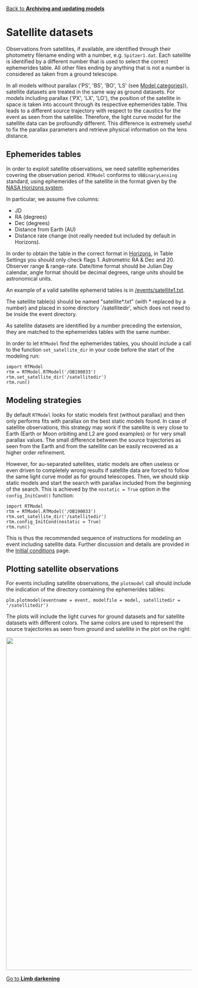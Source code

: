 [Back to **Archiving and updating models**](Archive.md)

# Satellite datasets

Observations from satellites, if available, are identified through their photometry filename ending with a number, e.g. `Spitzer1.dat`. Each satellite is identified by a different number that is used to select the correct ephemerides table. All other files ending by anything that is not a number is considered as taken from a ground telescope.

In all models without parallax ('PS', 'BS', 'BO', 'LS' (see [Model categories](ModelCategories.md))), satellite datasets are treated in the same way as ground datasets. For models including parallax ('PX', 'LX', 'LO'), the position of the satellite in space is taken into account through its respective ephemerides table. This leads to a different source trajectory with respect to the caustics for the event as seen from the satellite. Therefore, the light curve model for the satellite data can be profoundly different. This difference is extremely useful to fix the parallax parameters and retrieve physical information on the lens distance.

## Ephemerides tables

In order to exploit satellite observations, we need satellite ephemerides covering the observation period. `RTModel` conforms to `VBBinaryLensing` standard, using ephemerides of the satellite in the format given by the [NASA Horizons system](http://ssd.jpl.nasa.gov/horizons.cgi).

In particular, we assume five columns:
- JD
- RA (degrees)
- Dec (degrees)
- Distance from Earth (AU)
- Distance rate change (not really needed but included by default in Horizons).

In order to obtain the table in the correct format in [Horizons](http://ssd.jpl.nasa.gov/horizons.cgi), in Table Settings you should only check flags 1. Astrometric RA & Dec and 20. Observer range & range-rate. Date/time format should be Julian Day calendar, angle format should be decimal degrees, range units should be astronomical units.

An example of a valid satellite ephemerid tables is in [/events/satellite1.txt](/events/satellite1.txt).

The satellite table(s) should be named "satellite*.txt" (with * replaced by a number) and placed in some directory `/satellitedir', which does not need to be inside the event directory. 

As satellite datasets are identified by a number preceding the extension, they are matched to the ephemerides tables with the same number.

In order to let `RTModel` find the ephemerides tables, you should include a call to the function `set_satellite_dir` in your code before the start of the modeling run:

```
import RTModel
rtm = RTModel.RTModel('/OB190033')
rtm.set_satellite_dir('/satellitedir')
rtm.run()
```

## Modeling strategies

By default `RTModel` looks for static models first (without parallax) and then only performs fits with parallax on the best static models found. In case of satellite observations, this strategy may work if the satellite is very close to Earth (Earth or Moon orbiting and L2 are good examples) or for very small parallax values. The small difference between the source trajectories as seen from the Earth and from the satellite can be easily recovered as a higher order refinement.

However, for au-separated satellites, static models are often useless or even driven to completely wrong results if satellite data are forced to follow the same light curve model as for ground telescopes. Then, we should skip static models and start the search with parallax included from the beginning of the search. This is achieved by the `nostatic = True` option in the `config_InitCond()` function:

```
import RTModel
rtm = RTModel.RTModel('/OB190033')
rtm.set_satellite_dir('/satellitedir')
rtm.config_InitCond(nostatic = True)
rtm.run()
```

This is thus the recommended sequence of instructions for modeling an event including satellite data. Further discussion and details are provided in the [Initial conditions](InitCond.md) page.

## Plotting satellite observations

For events including satellite observations, the `plotmodel` call should include the indication of the directory containing the ephemerides tables:

```
plm.plotmodel(eventname = event, modelfile = model, satellitedir = '/satellitedir')
```

The plots will include the light curves for ground datasets and for satellite datasets with different colors. The same colors are used to represent the source trajectories as seen from ground and satellite in the plot on the right:

<img src="plotmodel_fig2.png" width = 900>


[Go to **Limb darkening**](LimbDarkening.md)
